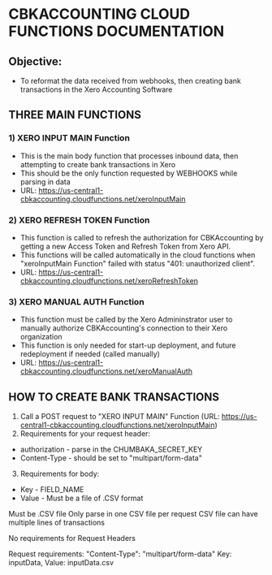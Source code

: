 
# **CBKACCOUNTING CLOUD FUNCTIONS DOCUMENTATION**

## **Objective:**

- To reformat the data received from webhooks, then creating bank transactions in the Xero Accounting Software

## **THREE MAIN FUNCTIONS**

### 1) XERO INPUT MAIN Function
- This is the main body function that processes inbound data, then attempting to create bank transactions in Xero 
- This should be the only function requested by WEBHOOKS while parsing in data
- URL: https://us-central1-cbkaccounting.cloudfunctions.net/xeroInputMain

### 2) XERO REFRESH TOKEN Function
- This function is called to refresh the authorization for CBKAccounting by getting a new Access Token and Refresh Token from Xero API.
- This functions will be called automatically in the cloud functions when "xeroInputMain Function" failed with status "401: unauthorized client".
- URL: https://us-central1-cbkaccounting.cloudfunctions.net/xeroRefreshToken

### 3) XERO MANUAL AUTH Function
- This function must be called by the Xero Admininstrator user to manually authorize CBKAccounting's connection to their Xero organization
- This function is only needed for start-up deployment, and future redeployment if needed (called manually)
- URL: https://us-central1-cbkaccounting.cloudfunctions.net/xeroManualAuth

## **HOW TO CREATE BANK TRANSACTIONS**

1. Call a POST request to "XERO INPUT MAIN" Function (URL: https://us-central1-cbkaccounting.cloudfunctions.net/xeroInputMain)
2. Requirements for your request header:
- authorization - parse in the CHUMBAKA_SECRET_KEY
- Content-Type - should be set to "multipart/form-data"

3. Requirements for body:
- Key - FIELD_NAME
- Value - Must be a file of .CSV format

Must be .CSV file
Only parse in one CSV file per request
CSV file can have multiple lines of transactions

No requirements for Request Headers

Request requirements:
"Content-Type": "multipart/form-data"
Key: inputData, Value: inputData.csv
